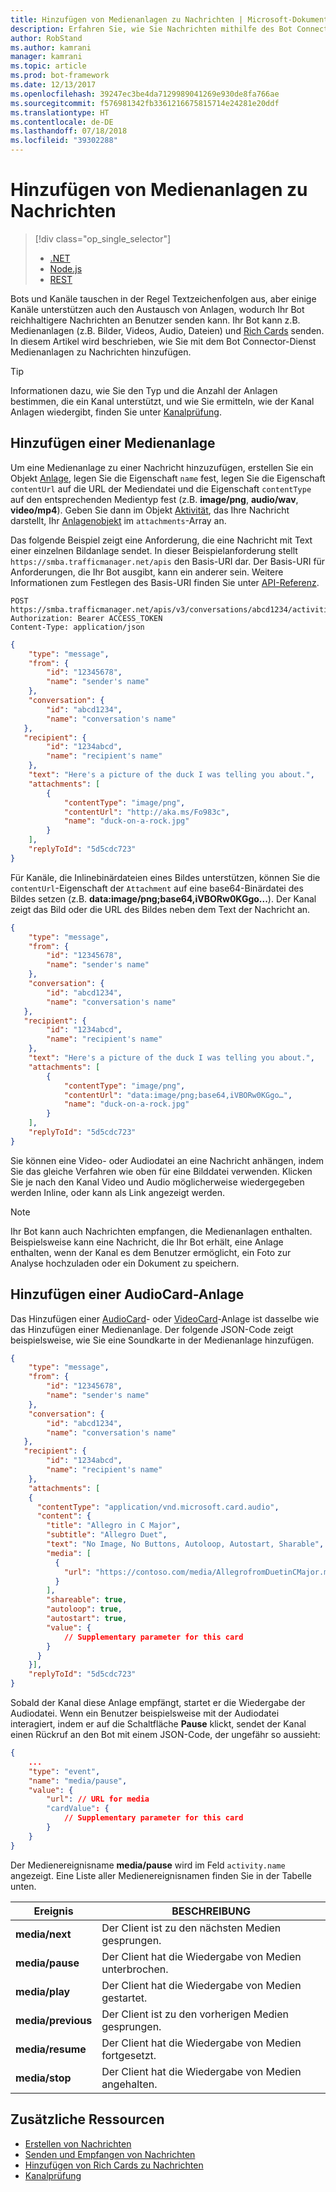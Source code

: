 ```yaml
---
title: Hinzufügen von Medienanlagen zu Nachrichten | Microsoft-Dokumentation
description: Erfahren Sie, wie Sie Nachrichten mithilfe des Bot Connector-Diensts Medienanlagen hinzufügen.
author: RobStand
ms.author: kamrani
manager: kamrani
ms.topic: article
ms.prod: bot-framework
ms.date: 12/13/2017
ms.openlocfilehash: 39247ec3be4da7129989041269e930de8fa766ae
ms.sourcegitcommit: f576981342fb3361216675815714e24281e20ddf
ms.translationtype: HT
ms.contentlocale: de-DE
ms.lasthandoff: 07/18/2018
ms.locfileid: "39302288"
---
```

# <a name="add-media-attachments-to-messages"></a>Hinzufügen von Medienanlagen zu Nachrichten
> [!div class="op_single_selector"]
> - [.NET](../dotnet/bot-builder-dotnet-add-media-attachments.md)
> - [Node.js](../nodejs/bot-builder-nodejs-send-receive-attachments.md)
> - [REST](../rest-api/bot-framework-rest-connector-add-media-attachments.md)

Bots und Kanäle tauschen in der Regel Textzeichenfolgen aus, aber einige Kanäle unterstützen auch den Austausch von Anlagen, wodurch Ihr Bot reichhaltigere Nachrichten an Benutzer senden kann. Ihr Bot kann z.B. Medienanlagen (z.B. Bilder, Videos, Audio, Dateien) und [Rich Cards](bot-framework-rest-connector-add-rich-cards.md) senden. In diesem Artikel wird beschrieben, wie Sie mit dem Bot Connector-Dienst Medienanlagen zu Nachrichten hinzufügen.

> [!TIP]
> Informationen dazu, wie Sie den Typ und die Anzahl der Anlagen bestimmen, die ein Kanal unterstützt, und wie Sie ermitteln, wie der Kanal Anlagen wiedergibt, finden Sie unter [Kanalprüfung][ChannelInspector].

## <a name="add-a-media-attachment"></a>Hinzufügen einer Medienanlage  

Um eine Medienanlage zu einer Nachricht hinzuzufügen, erstellen Sie ein Objekt [Anlage][Attachment], legen Sie die Eigenschaft `name` fest, legen Sie die Eigenschaft `contentUrl` auf die URL der Mediendatei und die Eigenschaft `contentType` auf den entsprechenden Medientyp fest (z.B. **image/png**, **audio/wav**, **video/mp4**). Geben Sie dann im Objekt [Aktivität][Activity], das Ihre Nachricht darstellt, Ihr [Anlagenobjekt][Attachment] im `attachments`-Array an. 

Das folgende Beispiel zeigt eine Anforderung, die eine Nachricht mit Text einer einzelnen Bildanlage sendet. In dieser Beispielanforderung stellt `https://smba.trafficmanager.net/apis` den Basis-URI dar. Der Basis-URI für Anforderungen, die Ihr Bot ausgibt, kann ein anderer sein. Weitere Informationen zum Festlegen des Basis-URI finden Sie unter [API-Referenz](bot-framework-rest-connector-api-reference.md#base-uri).

```http
POST https://smba.trafficmanager.net/apis/v3/conversations/abcd1234/activities/5d5cdc723
Authorization: Bearer ACCESS_TOKEN
Content-Type: application/json
```

```json
{
    "type": "message",
    "from": {
        "id": "12345678",
        "name": "sender's name"
    },
    "conversation": {
        "id": "abcd1234",
        "name": "conversation's name"
   },
   "recipient": {
        "id": "1234abcd",
        "name": "recipient's name"
    },
    "text": "Here's a picture of the duck I was telling you about.",
    "attachments": [
        {
            "contentType": "image/png",
            "contentUrl": "http://aka.ms/Fo983c",
            "name": "duck-on-a-rock.jpg"
        }
    ],
    "replyToId": "5d5cdc723"
}
```

Für Kanäle, die Inlinebinärdateien eines Bildes unterstützen, können Sie die `contentUrl`-Eigenschaft der `Attachment` auf eine base64-Binärdatei des Bildes setzen (z.B. **data:image/png;base64,iVBORw0KGgo...**). Der Kanal zeigt das Bild oder die URL des Bildes neben dem Text der Nachricht an.

```json
{
    "type": "message",
    "from": {
        "id": "12345678",
        "name": "sender's name"
    },
    "conversation": {
        "id": "abcd1234",
        "name": "conversation's name"
   },
   "recipient": {
        "id": "1234abcd",
        "name": "recipient's name"
    },
    "text": "Here's a picture of the duck I was telling you about.",
    "attachments": [
        {
            "contentType": "image/png",
            "contentUrl": "data:image/png;base64,iVBORw0KGgo…",
            "name": "duck-on-a-rock.jpg"
        }
    ],
    "replyToId": "5d5cdc723"
}
```

Sie können eine Video- oder Audiodatei an eine Nachricht anhängen, indem Sie das gleiche Verfahren wie oben für eine Bilddatei verwenden. Klicken Sie je nach den Kanal Video und Audio möglicherweise wiedergegeben werden Inline, oder kann als Link angezeigt werden.

> [!NOTE] 
> Ihr Bot kann auch Nachrichten empfangen, die Medienanlagen enthalten.
> Beispielsweise kann eine Nachricht, die Ihr Bot erhält, eine Anlage enthalten, wenn der Kanal es dem Benutzer ermöglicht, ein Foto zur Analyse hochzuladen oder ein Dokument zu speichern.

## <a name="add-an-audiocard-attachment"></a>Hinzufügen einer AudioCard-Anlage

Das Hinzufügen einer [AudioCard](bot-framework-rest-connector-api-reference.md#audiocard-object)- oder [VideoCard](bot-framework-rest-connector-api-reference.md#videocard-object)-Anlage ist dasselbe wie das Hinzufügen einer Medienanlage. Der folgende JSON-Code zeigt beispielsweise, wie Sie eine Soundkarte in der Medienanlage hinzufügen.

```json
{
    "type": "message",
    "from": {
        "id": "12345678",
        "name": "sender's name"
    },
    "conversation": {
        "id": "abcd1234",
        "name": "conversation's name"
   },
   "recipient": {
        "id": "1234abcd",
        "name": "recipient's name"
    },
    "attachments": [
    {
      "contentType": "application/vnd.microsoft.card.audio",
      "content": {
        "title": "Allegro in C Major",
        "subtitle": "Allegro Duet",
        "text": "No Image, No Buttons, Autoloop, Autostart, Sharable",
        "media": [
          {
            "url": "https://contoso.com/media/AllegrofromDuetinCMajor.mp3"
          }
        ],
        "shareable": true,
        "autoloop": true,
        "autostart": true,
        "value": {
            // Supplementary parameter for this card
        }
      }
    }],
    "replyToId": "5d5cdc723"
}
```

Sobald der Kanal diese Anlage empfängt, startet er die Wiedergabe der Audiodatei. Wenn ein Benutzer beispielsweise mit der Audiodatei interagiert, indem er auf die Schaltfläche **Pause** klickt, sendet der Kanal einen Rückruf an den Bot mit einem JSON-Code, der ungefähr so aussieht:

```json
{
    ...
    "type": "event",
    "name": "media/pause",
    "value": {
        "url": // URL for media
        "cardValue": {
            // Supplementary parameter for this card
        }
    }
}
```

Der Medienereignisname **media/pause** wird im Feld `activity.name` angezeigt. Eine Liste aller Medienereignisnamen finden Sie in der Tabelle unten.

| Ereignis | BESCHREIBUNG |
| ---- | ---- |
| **media/next** | Der Client ist zu den nächsten Medien gesprungen. |
| **media/pause** | Der Client hat die Wiedergabe von Medien unterbrochen. |
| **media/play** | Der Client hat die Wiedergabe von Medien gestartet. |
| **media/previous** | Der Client ist zu den vorherigen Medien gesprungen. |
| **media/resume** | Der Client hat die Wiedergabe von Medien fortgesetzt. |
| **media/stop** | Der Client hat die Wiedergabe von Medien angehalten. |

## <a name="additional-resources"></a>Zusätzliche Ressourcen

- [Erstellen von Nachrichten](bot-framework-rest-connector-create-messages.md)
- [Senden und Empfangen von Nachrichten](bot-framework-rest-connector-send-and-receive-messages.md)
- [Hinzufügen von Rich Cards zu Nachrichten](bot-framework-rest-connector-add-rich-cards.md)
- [Kanalprüfung][ChannelInspector]

[ChannelInspector]: ../bot-service-channel-inspector.md

[Activity]: bot-framework-rest-connector-api-reference.md#activity-object
[Attachment]: bot-framework-rest-connector-api-reference.md#attachment-object
